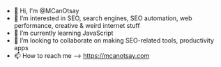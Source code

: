 - 👋 Hi, I’m @MCanOtsay
- 👀 I’m interested in SEO, search engines, SEO automation, web performance, creative & weird internet stuff
- 🌱 I’m currently learning JavaScript
- 💞️ I’m looking to collaborate on making SEO-related tools, productivity apps
- 📫 How to reach me --> https://mcanotsay.com
